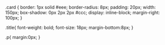 .card {
  border: 1px solid #eee;
  border-radius: 8px;
  padding: 20px;
  width: 150px;
  box-shadow: 0px 2px 2px #ccc;
  display: inline-block;
  margin-right: 100px;
}

.title{
  font-weight: bold;
  font-size: 18px;
  margin-bottom:8px;
}

.p{
  margin:0px;
}